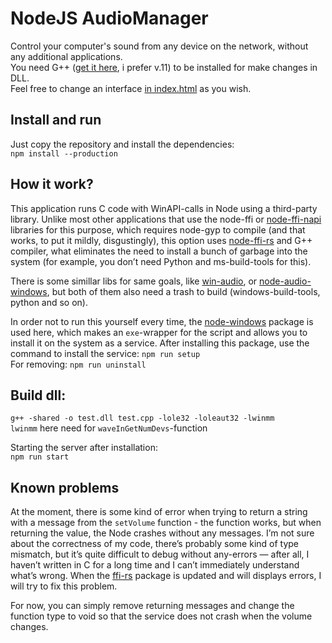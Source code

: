 # NodeJS AudioManager
Control your computer's sound from any device on the network, without any additional applications. \
You need G++ ([get it here](http://www.equation.com/servlet/equation.cmd?fa=fortran), i prefer v.11) to be installed for make changes in DLL.\
Feel free to change an interface [in index.html](public/index.html) as you wish.

## Install and run
Just copy the repository and install the dependencies: \
`npm install --production`

## How it work?
This application runs C code with WinAPI-calls in Node using a third-party library. Unlike most other applications that use the node-ffi or [node-ffi-napi](https://github.com/node-ffi-napi/node-ffi-napi) libraries for this purpose, which requires node-gyp to compile (and that works, to put it mildly, disgustingly), this option uses [node-ffi-rs](https://github.com/zhangyuang/node-ffi-rs) and G++ compiler, what eliminates the need to install a bunch of garbage into the system (for example, you don’t need Python and ms-build-tools for this).

There is some simillar libs for same goals, like [win-audio](https://github.com/fcannizzaro/win-audio), or [node-audio-windows](https://github.com/jlonardi/node-audio-windows), but both of them also need a trash to build (windows-build-tools, python and so on).

In order not to run this yourself every time, the [node-windows](https://www.npmjs.com/package/node-windows) package is used here, which makes an `exe`-wrapper for the script and allows you to install it on the system as a service. After installing this package, use the command to install the service: `npm run setup` \
For removing: `npm run uninstall`

## Build dll:
`g++ -shared -o test.dll test.cpp -lole32 -loleaut32 -lwinmm` \
`lwinmm` here need for `waveInGetNumDevs`-function

Starting the server after installation: \
`npm run start`

## Known problems
At the moment, there is some kind of error when trying to return a string with a message from the `setVolume` function - the function works, but when returning the value, the Node crashes without any messages. I’m not sure about the correctness of my code, there’s probably some kind of type mismatch, but it’s quite difficult to debug without any-errors — after all, I haven’t written in C for a long time and I can’t immediately understand what’s wrong. When the [ffi-rs](https://github.com/zhangyuang/node-ffi-rs) package is updated and will displays errors, I will try to fix this problem.

For now, you can simply remove returning messages and change the function type to void so that the service does not crash when the volume changes.
